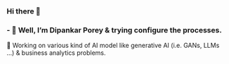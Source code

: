 ### Hi there 👋


<!-- **acfilok96/acfilok96** is a ✨ _special_ ✨ repository because its `README.md` (this file) appears on your GitHub profile. -->

<!-- Here are some ideas to get you started: -->

### - 🔭 Well, I’m Dipankar Porey & trying configure the processes.
🌱 Working on various kind of AI model like generative AI (i.e. GANs, LLMs ...) & business analytics problems.

<!-- - 👯 I’m looking to collaborate on ...
- 🤔 I’m looking for help with ... -->
<!-- - 💬 Ask me about ...
- 📫 How to reach me: ...
- 😄 Pronouns: ...
- ⚡ Fun fact: ... -->

